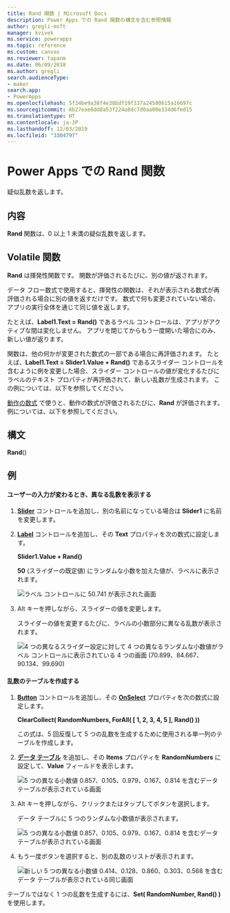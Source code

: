 ```yaml
---
title: Rand 関数 | Microsoft Docs
description: Power Apps での Rand 関数の構文を含む参照情報
author: gregli-msft
manager: kvivek
ms.service: powerapps
ms.topic: reference
ms.custom: canvas
ms.reviewer: tapanm
ms.date: 06/09/2018
ms.author: gregli
search.audienceType:
- maker
search.app:
- PowerApps
ms.openlocfilehash: 5f34be9a38f4e30bdf19f337a24580615a16697c
ms.sourcegitcommit: 6b27eae6dd8a53f224a8dc7d0aa00e334d6fed15
ms.translationtype: HT
ms.contentlocale: ja-JP
ms.lasthandoff: 12/03/2019
ms.locfileid: "3304797"
---
```

# <a name="rand-function-in-power-apps"></a>Power Apps での Rand 関数
疑似乱数を返します。

## <a name="description"></a>内容
**Rand** 関数は、0 以上 1 未満の疑似乱数を返します。

## <a name="volatile-functions"></a>Volatile 関数
**Rand** は揮発性関数です。  関数が評価されるたびに、別の値が返されます。  

データ フロー数式で使用すると、揮発性の関数は、それが表示される数式が再評価される場合に別の値を返すだけです。  数式で何も変更されていない場合、アプリの実行全体を通じて同じ値を返します。

たとえば、**Label1.Text = Rand()** であるラベル コントロールは、アプリがアクティブな間は変化しません。  アプリを閉じてからもう一度開いた場合にのみ、新しい値が返ります。

関数は、他の何かが変更された数式の一部である場合に再評価されます。  たとえば、**Label1.Text = Slider1.Value + Rand()** であるスライダー コントロールを含むように例を変更した場合、スライダー コントロールの値が変化するたびにラベルのテキスト プロパティが再評価されて、新しい乱数が生成されます。  この例については、以下を参照してください。

[動作の数式](../working-with-formulas-in-depth.md) で使うと、動作の数式が評価されるたびに、**Rand** が評価されます。  例については、以下を参照してください。

## <a name="syntax"></a>構文
**Rand**()

## <a name="examples"></a>例

#### <a name="display-a-different-random-number-as-user-input-changes"></a>ユーザーの入力が変わるとき、異なる乱数を表示する
1. **[Slider](../controls/control-slider.md)** コントロールを追加し、別の名前になっている場合は **Slider1** に名前を変更します。

1. **[Label](../controls/control-text-box.md)** コントロールを追加し、その **Text** プロパティを次の数式に設定します。

    **Slider1.Value + Rand()**

    **50** (スライダーの既定値) にランダムな小数を加えた値が、ラベルに表示されます。

    ![ラベル コントロールに 50.741 が表示された画面](media/function-rand/rand-slider-1.png)

1. Alt キーを押しながら、スライダーの値を変更します。

    スライダーの値を変更するたびに、ラベルの小数部分に異なる乱数が表示されます。

    ![4 つの異なるスライダー設定に対して 4 つの異なるランダムな小数値がラベル コントロールに表示されている 4 つの画面 (70.899、84.667、90.134、99.690)](media/function-rand/rand-slider-results.png)

#### <a name="create-a-table-of-random-numbers"></a>乱数のテーブルを作成する
1. **[Button](../controls/control-button.md)** コントロールを追加し、その **[OnSelect](../controls/properties-core.md)** プロパティを次の数式に設定します。

    **ClearCollect( RandomNumbers, ForAll( [ 1, 2, 3, 4, 5 ], Rand() ))**

    この式は、5 回反復して 5 つの乱数を生成するために使用される単一列のテーブルを作成します。

1. **[データ テーブル](../controls/control-data-table.md)** を追加し、その **Items** プロパティを **RandomNumbers** に設定して、**Value** フィールドを表示します。

    ![5 つの異なる小数値 0.857、0.105、0.979、0.167、0.814 を含むデータ テーブルが表示されている画面](media/function-rand/set-show-data.png)

1. Alt キーを押しながら、クリックまたはタップしてボタンを選択します。

    データ テーブルに 5 つのランダムな小数値が表示されます。

    ![5 つの異なる小数値 0.857、0.105、0.979、0.167、0.814 を含むデータ テーブルが表示されている画面](media/function-rand/rand-collection-1.png)

1. もう一度ボタンを選択すると、別の乱数のリストが表示されます。

    ![新しい 5 つの異なる小数値 0.414、0.128、0.860、0.303、0.568 を含むデータ テーブルが表示されている同じ画面](media/function-rand/rand-collection-2.png)

テーブルではなく 1 つの乱数を生成するには、**Set( RandomNumber, Rand() )** を使用します。
